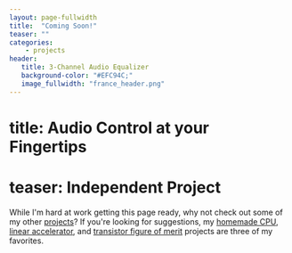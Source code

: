 ```yaml
---
layout: page-fullwidth
title:  "Coming Soon!"
teaser: ""
categories:
    - projects
header:
   title: 3-Channel Audio Equalizer
   background-color: "#EFC94C;"
   image_fullwidth: "france_header.png"
---
```


# title: Audio Control at your Fingertips
# teaser: Independent Project

While I'm hard at work getting this page ready, why not check out some of my other [projects](https://grantgiesbrecht.com/projects/)? If you're looking for suggestions, my [homemade CPU](https://grantgiesbrecht.com/projects/blinkenrechner/), [linear accelerator](https://grantgiesbrecht.com/projects/meqalac/), and [transistor figure of merit](https://grantgiesbrecht.com/projects/fom/) projects are three of my favorites.
